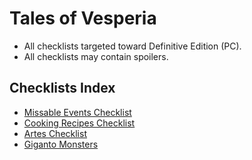 # Tales of Vesperia

- All checklists targeted toward Definitive Edition (PC).
- All checklists may contain spoilers.

## Checklists Index

- [Missable Events Checklist](missable_events.md)
- [Cooking Recipes Checklist](cooking_recipes.md)
- [Artes Checklist](artes.md)
- [Giganto Monsters](giganto_monsters.md)
